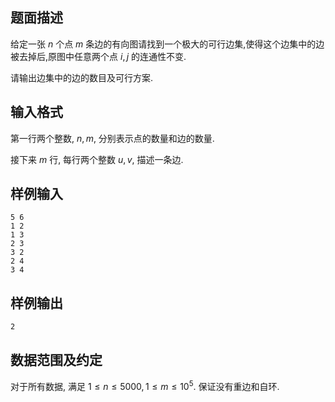 ## 题面描述

给定一张 $n$ 个点 $m$ 条边的有向图请找到一个极大的可行边集,使得这个边集中的边被去掉后,原图中任意两个点 $i,j$ 的连通性不变.

请输出边集中的边的数目及可行方案.

## 输入格式

第一行两个整数, $n,m$, 分别表示点的数量和边的数量.

接下来 $m$ 行, 每行两个整数 $u,v$, 描述一条边.

## 样例输入

```
5 6
1 2
1 3
2 3
3 2
2 4
3 4
```

## 样例输出

```
2
```

## 数据范围及约定

对于所有数据, 满足 $1 \leq n \leq 5000, 1 \leq m \leq 10^5$. 保证没有重边和自环.